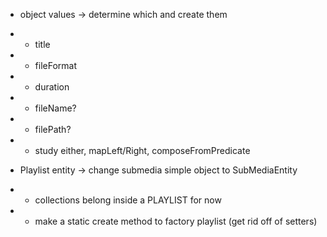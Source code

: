 - object values -> determine which and create them
- - title
- - fileFormat
- - duration
- - fileName?
- - filePath?

- - study either, mapLeft/Right, composeFromPredicate

- Playlist entity -> change submedia simple object to SubMediaEntity
- - collections belong inside a PLAYLIST for now
- - make a static create method to factory playlist (get rid off of setters)